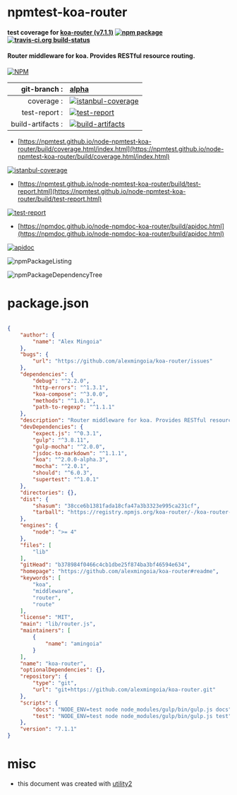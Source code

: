 # npmtest-koa-router

#### test coverage for  [koa-router (v7.1.1)](https://github.com/alexmingoia/koa-router#readme)  [![npm package](https://img.shields.io/npm/v/npmtest-koa-router.svg?style=flat-square)](https://www.npmjs.org/package/npmtest-koa-router) [![travis-ci.org build-status](https://api.travis-ci.org/npmtest/node-npmtest-koa-router.svg)](https://travis-ci.org/npmtest/node-npmtest-koa-router)

#### Router middleware for koa. Provides RESTful resource routing.

[![NPM](https://nodei.co/npm/koa-router.png?downloads=true&downloadRank=true&stars=true)](https://www.npmjs.com/package/koa-router)

| git-branch : | [alpha](https://github.com/npmtest/node-npmtest-koa-router/tree/alpha)|
|--:|:--|
| coverage : | [![istanbul-coverage](https://npmtest.github.io/node-npmtest-koa-router/build/coverage.badge.svg)](https://npmtest.github.io/node-npmtest-koa-router/build/coverage.html/index.html)|
| test-report : | [![test-report](https://npmtest.github.io/node-npmtest-koa-router/build/test-report.badge.svg)](https://npmtest.github.io/node-npmtest-koa-router/build/test-report.html)|
| build-artifacts : | [![build-artifacts](https://npmtest.github.io/node-npmtest-koa-router/glyphicons_144_folder_open.png)](https://github.com/npmtest/node-npmtest-koa-router/tree/gh-pages/build)|

- [https://npmtest.github.io/node-npmtest-koa-router/build/coverage.html/index.html](https://npmtest.github.io/node-npmtest-koa-router/build/coverage.html/index.html)

[![istanbul-coverage](https://npmtest.github.io/node-npmtest-koa-router/build/screenCapture.buildCi.browser.%252Ftmp%252Fbuild%252Fcoverage.lib.html.png)](https://npmtest.github.io/node-npmtest-koa-router/build/coverage.html/index.html)

- [https://npmtest.github.io/node-npmtest-koa-router/build/test-report.html](https://npmtest.github.io/node-npmtest-koa-router/build/test-report.html)

[![test-report](https://npmtest.github.io/node-npmtest-koa-router/build/screenCapture.buildCi.browser.%252Ftmp%252Fbuild%252Ftest-report.html.png)](https://npmtest.github.io/node-npmtest-koa-router/build/test-report.html)

- [https://npmdoc.github.io/node-npmdoc-koa-router/build/apidoc.html](https://npmdoc.github.io/node-npmdoc-koa-router/build/apidoc.html)

[![apidoc](https://npmdoc.github.io/node-npmdoc-koa-router/build/screenCapture.buildCi.browser.%252Ftmp%252Fbuild%252Fapidoc.html.png)](https://npmdoc.github.io/node-npmdoc-koa-router/build/apidoc.html)

![npmPackageListing](https://npmtest.github.io/node-npmtest-koa-router/build/screenCapture.npmPackageListing.svg)

![npmPackageDependencyTree](https://npmtest.github.io/node-npmtest-koa-router/build/screenCapture.npmPackageDependencyTree.svg)



# package.json

```json

{
    "author": {
        "name": "Alex Mingoia"
    },
    "bugs": {
        "url": "https://github.com/alexmingoia/koa-router/issues"
    },
    "dependencies": {
        "debug": "^2.2.0",
        "http-errors": "^1.3.1",
        "koa-compose": "^3.0.0",
        "methods": "^1.0.1",
        "path-to-regexp": "^1.1.1"
    },
    "description": "Router middleware for koa. Provides RESTful resource routing.",
    "devDependencies": {
        "expect.js": "^0.3.1",
        "gulp": "^3.8.11",
        "gulp-mocha": "^2.0.0",
        "jsdoc-to-markdown": "^1.1.1",
        "koa": "^2.0.0-alpha.3",
        "mocha": "^2.0.1",
        "should": "^6.0.3",
        "supertest": "^1.0.1"
    },
    "directories": {},
    "dist": {
        "shasum": "38cce6b1381fada18cfa47a3b3323e995ca231cf",
        "tarball": "https://registry.npmjs.org/koa-router/-/koa-router-7.1.1.tgz"
    },
    "engines": {
        "node": ">= 4"
    },
    "files": [
        "lib"
    ],
    "gitHead": "b378984f0466c4cb1dbe25f874ba3bf46594e634",
    "homepage": "https://github.com/alexmingoia/koa-router#readme",
    "keywords": [
        "koa",
        "middleware",
        "router",
        "route"
    ],
    "license": "MIT",
    "main": "lib/router.js",
    "maintainers": [
        {
            "name": "amingoia"
        }
    ],
    "name": "koa-router",
    "optionalDependencies": {},
    "repository": {
        "type": "git",
        "url": "git+https://github.com/alexmingoia/koa-router.git"
    },
    "scripts": {
        "docs": "NODE_ENV=test node node_modules/gulp/bin/gulp.js docs",
        "test": "NODE_ENV=test node node_modules/gulp/bin/gulp.js test"
    },
    "version": "7.1.1"
}
```



# misc
- this document was created with [utility2](https://github.com/kaizhu256/node-utility2)
